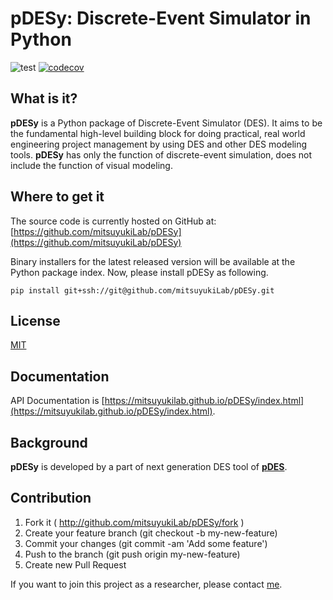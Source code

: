 # pDESy: Discrete-Event Simulator in Python

![test](https://github.com/mitsuyukiLab/pDESy/workflows/test/badge.svg)
[![codecov](https://codecov.io/gh/mitsuyukiLab/pDESy/branch/master/graph/badge.svg)](https://codecov.io/gh/mitsuyukiLab/pDESy)

## What is it?

**pDESy** is a Python package of Discrete-Event Simulator (DES). It aims to be the fundamental high-level building block for doing practical, real world engineering project management by using DES and other DES modeling tools. **pDESy** has only the function of discrete-event simulation, does not include the function of visual modeling.


## Where to get it
The source code is currently hosted on GitHub at: [https://github.com/mitsuyukiLab/pDESy](https://github.com/mitsuyukiLab/pDESy)

Binary installers for the latest released version will be available at the Python package index. Now, please install pDESy as following.

```
pip install git+ssh://git@github.com/mitsuyukiLab/pDESy.git
```

## License
[MIT](https://github.com/mitsuyukiLab/pDESy/blob/master/LICENSE)

## Documentation
API Documentation is [https://mitsuyukilab.github.io/pDESy/index.html](https://mitsuyukilab.github.io/pDESy/index.html).

## Background
**pDESy** is developed by a part of next generation DES tool of **[pDES](https://github.com/mitsuyukiLab/pDES)**.

## Contribution
1. Fork it ( http://github.com/mitsuyukiLab/pDESy/fork )
2. Create your feature branch (git checkout -b my-new-feature)
3. Commit your changes (git commit -am 'Add some feature')
4. Push to the branch (git push origin my-new-feature)
5. Create new Pull Request

If you want to join this project as a researcher, please contact [me](https://github.com/taiga4112).